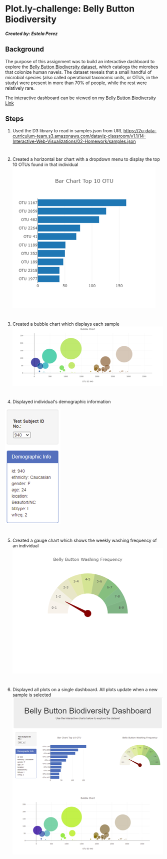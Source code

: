 # Plot.ly-challenge: Belly Button Biodiversity


##### Created by: Estela Perez

##


## Background

The purpose of this assignment was to build an interactive dashboard to explore the [Belly Button Biodiversity dataset](http://robdunnlab.com/projects/belly-button-biodiversity/), which catalogs the microbes that colonize human navels.
The dataset reveals that a small handful of microbial species (also called operational taxonomic units, or OTUs, in the study) were present in more than 70% of people, while the rest were relatively rare.

The interactive dashboard can be viewed on my [Belly Button Biodiversity Link](https://eperez3181.github.io/Plot.ly-challenge/)

## Steps
1) Used the D3 library to read in samples.json from URL https://2u-data-curriculum-team.s3.amazonaws.com/dataviz-classroom/v1.1/14-Interactive-Web-Visualizations/02-Homework/samples.json
#
2) Created a horizontal bar chart with a dropdown menu to display the top 10 OTUs found in that individual
![alt text](images/barchart.png)
#
3) Created a bubble chart which displays each sample
![alt text](images/bubblechart.png)
#
4) Displayed individual's demographic information

![alt text](images/demographic_data.PNG)
#
5) Created a gauge chart which shows the weekly washing frequency of an individual
![alt text](images/gaugechart.png)
#
6) Displayed all plots on a single dashboard. All plots update when a new sample is selected
![alt text](images/dashboard.PNG)





  
